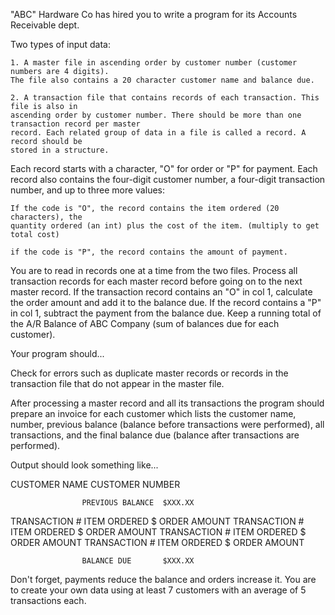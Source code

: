 "ABC" Hardware Co has hired you to write a program for its Accounts Receivable dept.


Two types of input data:

    1. A master file in ascending order by customer number (customer numbers are 4 digits).
    The file also contains a 20 character customer name and balance due.

    2. A transaction file that contains records of each transaction. This file is also in
    ascending order by customer number. There should be more than one transaction record per master
    record. Each related group of data in a file is called a record. A record should be
    stored in a structure.

Each record starts with a character, "O" for order or "P" for payment. Each record
also contains the four-digit customer number, a four-digit transaction number, and up to
three more values:

    If the code is "O", the record contains the item ordered (20 characters), the
    quantity ordered (an int) plus the cost of the item. (multiply to get total cost)

    if the code is "P", the record contains the amount of payment.

You are to read in records one at a time from the two files. Process all transaction
records for each master record
before going on to the next master record. If the transaction record contains an "O"
in col 1, calculate the order amount and add it to the balance due. If the record
contains a "P" in col 1, subtract the payment from the balance due. Keep a running total
of the A/R Balance of ABC Company (sum of balances due for each customer).

Your program should...

Check for errors such as duplicate master records or records in the transaction file
that do not appear in the master file.

After processing a master record and all its transactions the program should prepare
an invoice for each customer which lists the customer name, number, previous balance
(balance before transactions were performed), all transactions, and the final balance
due (balance after transactions are performed).

Output should look something like...

CUSTOMER NAME   CUSTOMER NUMBER

                    PREVIOUS BALANCE  $XXX.XX

TRANSACTION #   ITEM ORDERED    $ ORDER AMOUNT
TRANSACTION #   ITEM ORDERED    $ ORDER AMOUNT
TRANSACTION #   ITEM ORDERED    $ ORDER AMOUNT
TRANSACTION #   ITEM ORDERED    $ ORDER AMOUNT

                    BALANCE DUE       $XXX.XX

Don't forget, payments reduce the balance and orders increase it. You are to create
your own data using at least 7 customers with an average of 5 transactions each.
